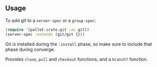 ## Usage

To add git to a `server-spec` or a `group-spec`:

```clj
(require '[pallet.crate.git :as git])
(server-spec :extends (git/git {}))
```

Git is installed during the `:install` phase, so make sure to include
that phase during converge.

Provides `clone`, `pull` and `checkout` functions, and a `branch?` function.
